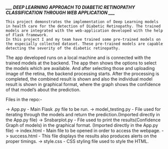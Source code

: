 ***___ DEEP LEARNING APPROACH TO DIABETIC RETINOPATHY CLASSIFICATION THROUGH WEB APPLICATION ___***

	This project demonstrates the implementation of Deep Learning models in health care for the detection of Diabetic Retinopathy. The trained models are integrated with the web-application developed with the help of Flask framework. 
	In this project I and my team have trained some pre-trained models on the especially collected dataset. These pre-trained models are capable detecting the severity of the diabetic retinopathy. 
The app developed runs on a local machine and is connected with the trained models at the backend. The app then shows the options to select the models which are available. And after selecting those and uploading image of the retina, the backend processing starts. After the processing is completed, the combined result is shown and also the individual model result is shown in graphical format, where the graph shows the confidence of that model’s about the prediction.
	
Files in the repo:-

-> App.py   	      - Main Flask .py file to be run.
-> model_testing.py   - File used for iterating through the models and return the prediction.(Imported directly in the App.py file)
-> Snsbarplot.py      - File used to print the results(Confidence Graph of models) in the graphical format. (Imported directly in the App.py file)
-> index.html         - Main file to be opened in order to access the webpage.
-> success.html       - This file displays the results also produces alerts on the proper timings.
-> style.css          - CSS styling file used to style the HTML.








